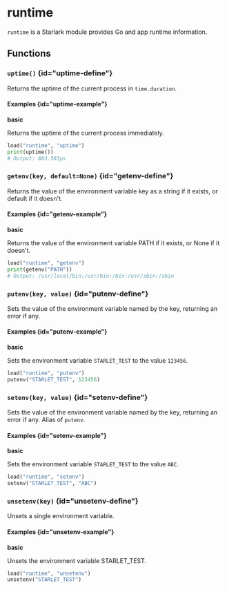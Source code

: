 # runtime

`runtime` is a Starlark module provides Go and app runtime information.

## Functions

### `uptime()` {id="uptime-define"}

Returns the uptime of the current process in `time.duration`.

#### Examples {id="uptime-example"}

**basic**

Returns the uptime of the current process immediately.

```python
load("runtime", "uptime")
print(uptime())
# Output: 883.583µs
```

### `getenv(key, default=None)` {id="getenv-define"}

Returns the value of the environment variable key as a string if it exists, or default if it doesn't.

#### Examples {id="getenv-example"}

**basic**

Returns the value of the environment variable PATH if it exists, or None if it doesn't.

```python
load("runtime", "getenv")
print(getenv("PATH"))
# Output: /usr/local/bin:/usr/bin:/bin:/usr/sbin:/sbin
```

### `putenv(key, value)` {id="putenv-define"}

Sets the value of the environment variable named by the key, returning an error if any.

#### Examples {id="putenv-example"}

**basic**

Sets the environment variable `STARLET_TEST` to the value `123456`.

```python
load("runtime", "putenv")
putenv("STARLET_TEST", 123456)
```

### `setenv(key, value)` {id="setenv-define"}

Sets the value of the environment variable named by the key, returning an error if any.
Alias of `putenv`.

#### Examples {id="setenv-example"}

**basic**

Sets the environment variable `STARLET_TEST` to the value `ABC`.

```python
load("runtime", "setenv")
setenv("STARLET_TEST", "ABC")
```

### `unsetenv(key)` {id="unsetenv-define"}

Unsets a single environment variable.

#### Examples {id="unsetenv-example"}

**basic**

Unsets the environment variable STARLET_TEST.

```python
load("runtime", "unsetenv")
unsetenv("STARLET_TEST")
```

